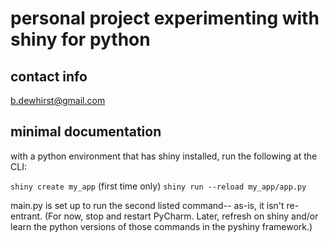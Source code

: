 # personal project experimenting with shiny for python

## contact info
b.dewhirst@gmail.com

## minimal documentation

with a python environment that has shiny installed, run the following at the CLI:

`shiny create my_app` (first time only)
`shiny run --reload my_app/app.py`

main.py is set up to run the second listed command-- as-is, it isn't re-entrant.
(For now, stop and restart PyCharm. Later, refresh on shiny and/or learn the python versions of those commands in the pyshiny framework.)
